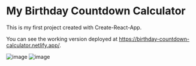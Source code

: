 # My Birthday Countdown Calculator 

This is my first project created with Create-React-App. 

You can see the working version deployed at https://birthday-countdown-calculator.netlify.app/. 



![image](https://user-images.githubusercontent.com/78556111/117565970-02a28180-b0ac-11eb-93a5-767db3e185f0.png)
![image](https://user-images.githubusercontent.com/78556111/117566025-3aa9c480-b0ac-11eb-9858-2bcf634c5fae.png)
